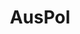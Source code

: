 ---
title: AusPol
crosslinks:
- autotldr
- AustralianPolitics
- privaussie
- australia
- iamreallysmart
- CanadaPolitics
---
